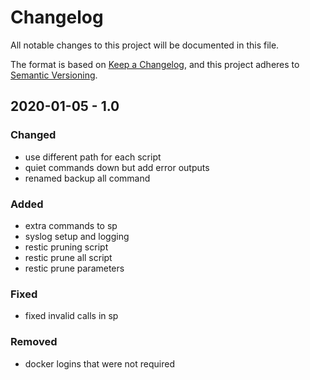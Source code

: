 
# Changelog
All notable changes to this project will be documented in this file.

The format is based on [Keep a Changelog](https://keepachangelog.com/en/1.0.0/),
and this project adheres to [Semantic Versioning](https://semver.org/spec/v2.0.0.html).

## 2020-01-05 - 1.0
### Changed
- use different path for each script
- quiet commands down but add error outputs
- renamed backup all command

### Added
- extra commands to sp
- syslog setup and logging
- restic pruning script
- restic prune all script
- restic prune parameters

### Fixed
- fixed invalid calls in sp

### Removed
- docker logins that were not required

